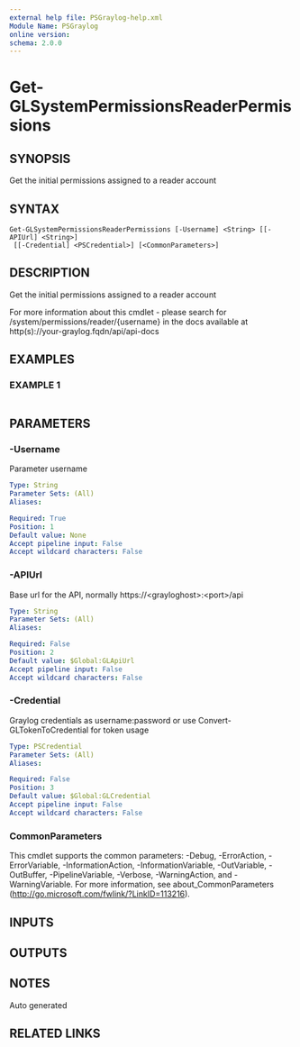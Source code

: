 ```yaml
---
external help file: PSGraylog-help.xml
Module Name: PSGraylog
online version:
schema: 2.0.0
---
```


# Get-GLSystemPermissionsReaderPermissions

## SYNOPSIS
Get the initial permissions assigned to a reader account

## SYNTAX

```
Get-GLSystemPermissionsReaderPermissions [-Username] <String> [[-APIUrl] <String>]
 [[-Credential] <PSCredential>] [<CommonParameters>]
```

## DESCRIPTION
Get the initial permissions assigned to a reader account


For more information about this cmdlet - please search for /system/permissions/reader/{username} in the docs available at http(s)://your-graylog.fqdn/api/api-docs

## EXAMPLES

### EXAMPLE 1
```

```

## PARAMETERS

### -Username
Parameter username

```yaml
Type: String
Parameter Sets: (All)
Aliases:

Required: True
Position: 1
Default value: None
Accept pipeline input: False
Accept wildcard characters: False
```

### -APIUrl
Base url for the API, normally https://\<grayloghost\>:\<port\>/api

```yaml
Type: String
Parameter Sets: (All)
Aliases:

Required: False
Position: 2
Default value: $Global:GLApiUrl
Accept pipeline input: False
Accept wildcard characters: False
```

### -Credential
Graylog credentials as username:password or use Convert-GLTokenToCredential for token usage

```yaml
Type: PSCredential
Parameter Sets: (All)
Aliases:

Required: False
Position: 3
Default value: $Global:GLCredential
Accept pipeline input: False
Accept wildcard characters: False
```

### CommonParameters
This cmdlet supports the common parameters: -Debug, -ErrorAction, -ErrorVariable, -InformationAction, -InformationVariable, -OutVariable, -OutBuffer, -PipelineVariable, -Verbose, -WarningAction, and -WarningVariable. For more information, see about_CommonParameters (http://go.microsoft.com/fwlink/?LinkID=113216).

## INPUTS

## OUTPUTS

## NOTES
Auto generated

## RELATED LINKS

